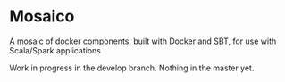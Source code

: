# Mosaico

A mosaic of docker components, built with Docker and SBT, for use with Scala/Spark applications


Work in progress in the develop branch. Nothing in the master yet.
